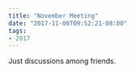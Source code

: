 ```yaml
---
title: "November Meeting"
date: "2017-11-06T09:52:21-08:00"
tags:
- 2017
---
```


Just discussions among friends.
